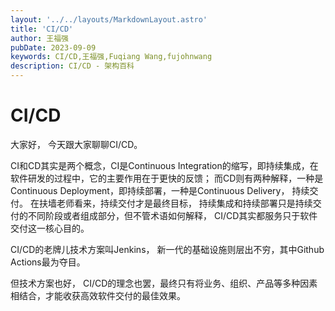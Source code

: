 ```yaml
---
layout: '../../layouts/MarkdownLayout.astro'
title: 'CI/CD'
author: 王福强
pubDate: 2023-09-09
keywords: CI/CD,王福强,Fuqiang Wang,fujohnwang
description: CI/CD - 架构百科
---
```


# CI/CD

大家好， 今天跟大家聊聊CI/CD。 

CI和CD其实是两个概念，CI是Continuous Integration的缩写，即持续集成，在软件研发的过程中，它的主要作用在于更快的反馈； 而CD则有两种解释，一种是Continuous Deployment，即持续部署，一种是Continuous Delivery， 持续交付。 在扶墙老师看来，持续交付才是最终目标， 持续集成和持续部署只是持续交付的不同阶段或者组成部分，但不管术语如何解释， CI/CD其实都服务只于软件交付这一核心目的。

CI/CD的老牌儿技术方案叫Jenkins， 新一代的基础设施则层出不穷，其中Github Actions最为夺目。

但技术方案也好， CI/CD的理念也罢，最终只有将业务、组织、产品等多种因素相结合，才能收获高效软件交付的最佳效果。



